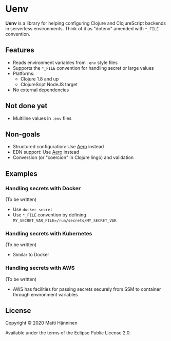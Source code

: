 # Uenv

**Uenv** is a library for helping configuring Clojure and ClojureScript
backends in serverless environments.  Think of it as "dotenv" amended with
`*_FILE` convention.

## Features

- Reads environment variables from `.env` style files
- Supports the `*_FILE` convention for handling secret or large values
- Platforms:
  - Clojure 1.8 and up
  - ClojureSript NodeJS target
- No external dependencies

## Not done yet

- Multiline values in `.env` files

## Non-goals

- Structured configuration: Use [Aero][aero] instead
- EDN support: Use [Aero][aero] instead
- Conversion (or "coercion" in Clojure lingo) and validation

[aero]: https://github.com/juxt/aero

## Examples

### Handling secrets with Docker

(To be written)

- Use `docker secret`
- Use `*_FILE` convention by defining `MY_SECRET_VAR_FILE=/run/secrets/MY_SECRET_VAR`

### Handling secrets with Kubernetes

(To be written)

- Similar to Docker

### Handling secrets with AWS

(To be written)

- AWS has facilities for passing secrets securely from SSM to container
  through environment variables

## License

Copyright © 2020 Matti Hänninen

Available under the terms of the Eclipse Public License 2.0.
